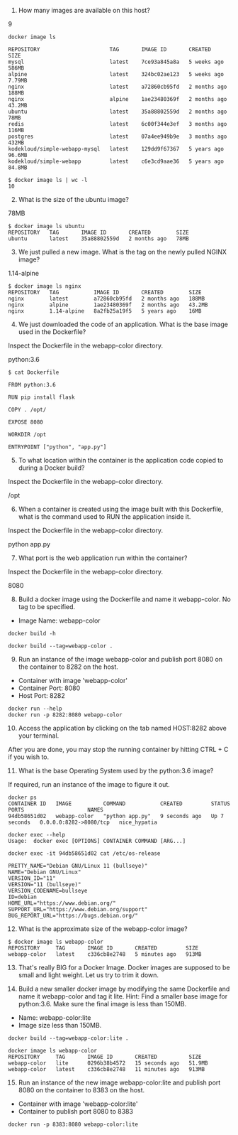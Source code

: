 1. How many images are available on this host?

9

```shell
docker image ls

REPOSITORY                      TAG       IMAGE ID       CREATED        SIZE
mysql                           latest    7ce93a845a8a   5 weeks ago    586MB
alpine                          latest    324bc02ae123   5 weeks ago    7.79MB
nginx                           latest    a72860cb95fd   2 months ago   188MB
nginx                           alpine    1ae23480369f   2 months ago   43.2MB
ubuntu                          latest    35a88802559d   2 months ago   78MB
redis                           latest    6c00f344e3ef   3 months ago   116MB
postgres                        latest    07a4ee949b9e   3 months ago   432MB
kodekloud/simple-webapp-mysql   latest    129dd9f67367   5 years ago    96.6MB
kodekloud/simple-webapp         latest    c6e3cd9aae36   5 years ago    84.8MB

$ docker image ls | wc -l
10
```

2. What is the size of the ubuntu image?

78MB

```shell
$ docker image ls ubuntu              
REPOSITORY   TAG       IMAGE ID       CREATED        SIZE
ubuntu       latest    35a88802559d   2 months ago   78MB
```

3. We just pulled a new image. What is the tag on the newly pulled NGINX image?

1.14-alpine

```shell
$ docker image ls nginx 
REPOSITORY   TAG           IMAGE ID       CREATED        SIZE
nginx        latest        a72860cb95fd   2 months ago   188MB
nginx        alpine        1ae23480369f   2 months ago   43.2MB
nginx        1.14-alpine   8a2fb25a19f5   5 years ago    16MB
```

4. We just downloaded the code of an application. What is the base image used in the Dockerfile?

Inspect the Dockerfile in the webapp-color directory.

python:3.6

```shell
$ cat Dockerfile 
```

```
FROM python:3.6

RUN pip install flask

COPY . /opt/

EXPOSE 8080

WORKDIR /opt

ENTRYPOINT ["python", "app.py"]
```

5. To what location within the container is the application code copied to during a Docker build?

Inspect the Dockerfile in the webapp-color directory.

/opt

6. When a container is created using the image built with this Dockerfile, what is the command used to RUN the application inside it.

Inspect the Dockerfile in the webapp-color directory.

python app.py

7. What port is the web application run within the container?

Inspect the Dockerfile in the webapp-color directory.

8080

8. Build a docker image using the Dockerfile and name it webapp-color. No tag to be specified.
- Image Name: webapp-color

```shell
docker build -h

docker build --tag=webapp-color .
```

9. Run an instance of the image webapp-color and publish port 8080 on the container to 8282 on the host.

- Container with image 'webapp-color'
- Container Port: 8080
- Host Port: 8282

```shell
docker run --help
docker run -p 8282:8080 webapp-color
```

10. Access the application by clicking on the tab named HOST:8282 above your terminal.

After you are done, you may stop the running container by hitting CTRL + C if you wish to.

11. What is the base Operating System used by the python:3.6 image?

If required, run an instance of the image to figure it out.

```shell
docker ps     
CONTAINER ID   IMAGE          COMMAND           CREATED         STATUS         PORTS                    NAMES
94db58651d02   webapp-color   "python app.py"   9 seconds ago   Up 7 seconds   0.0.0.0:8282->8080/tcp   nice_hypatia

docker exec --help
Usage:  docker exec [OPTIONS] CONTAINER COMMAND [ARG...]

docker exec -it 94db58651d02 cat /etc/os-release

PRETTY_NAME="Debian GNU/Linux 11 (bullseye)"
NAME="Debian GNU/Linux"
VERSION_ID="11"
VERSION="11 (bullseye)"
VERSION_CODENAME=bullseye
ID=debian
HOME_URL="https://www.debian.org/"
SUPPORT_URL="https://www.debian.org/support"
BUG_REPORT_URL="https://bugs.debian.org/"
```

12. What is the approximate size of the webapp-color image?

```shell
$ docker image ls webapp-color
REPOSITORY     TAG       IMAGE ID       CREATED         SIZE
webapp-color   latest    c336cb8e2748   5 minutes ago   913MB
```

13. That's really BIG for a Docker Image. Docker images are supposed to be small and light weight. Let us try to trim it down.

14. Build a new smaller docker image by modifying the same Dockerfile and name it webapp-color and tag it lite.
Hint: Find a smaller base image for python:3.6. Make sure the final image is less than 150MB.

- Name: webapp-color:lite
- Image size less than 150MB.

```shell
docker build --tag=webapp-color:lite .

docker image ls webapp-color
REPOSITORY     TAG       IMAGE ID       CREATED          SIZE
webapp-color   lite      0296b38b4572   15 seconds ago   51.9MB
webapp-color   latest    c336cb8e2748   11 minutes ago   913MB
```

15. Run an instance of the new image webapp-color:lite and publish port 8080 on the container to 8383 on the host.
- Container with image 'webapp-color:lite'
- Container to publish port 8080 to 8383

```shell
docker run -p 8383:8080 webapp-color:lite
```
